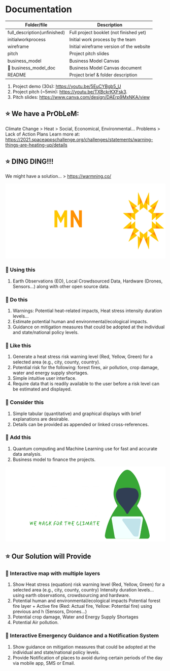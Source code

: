 # Documentation

| Folder/file        | Description      |
| ------------- |-------------|
| full_description(unfinished)     | Full project booklet (not finished yet)  |
| initialworkprocess |  Initial work process by the team |
| wireframe       | Initial wireframe version of the website |
| pitch       | Project pitch slides |
| business_model       | Business Model Canvas |
| :pushpin: business_model_doc      | Business Model Canvas document|
| README       | Project brief & folder description |

1. Project demo (30s): https://youtu.be/5EuCYBgb5_U
2. Project pitch (~5min): https://youtu.be/TXBckrKXFsk3.
3. Pitch slides: https://www.canva.com/design/DAErp9MxNKA/view

## :star: We have a PrObLeM:
Climate Change > Heat > Social, Economical, Environmental… Problems > Lack of Action Plans
Learn more at: https://2021.spaceappschallenge.org/challenges/statements/warning-things-are-heating-up/details

## :star: DING DING!!!
We might have a solution... > https://warmning.co/

<p align="center">
  <img width="700" height="235" src="https://github.com/usmhic/Warmning/blob/main/res/img/warmnig_logo/widetrans.png">
</p>

### :pushpin: Using this
1. Earth Observations (EO), Local Crowdsourced Data, Hardware (Drones, Sensors...) along with other open source data.

### :pushpin: Do this
1. Warnings: Potential heat-related impacts, Heat stress intensity duration levels...
2. Estimate potential human and environmental/ecological impacts.
3. Guidance on mitigation measures that could be adopted at the individual and state/national policy levels.

### :pushpin: Like this
1. Generate a heat stress risk warning level (Red, Yellow, Green) for a selected area (e.g., city, county, country).
2. Potential risk for the following: forest fires, air pollution, crop damage, water and energy supply shortages.
3. Simple intuitive user interface.
4. Require data that is readily available to the user before a risk level can be estimated and displayed.

### :pushpin: Consider this
1. Simple tabular (quantitative) and graphical displays with brief explanations are desirable.
2. Details can be provided as appended or linked cross-references.

### :pushpin: Add this
1. Quantum computing and Machine Learning use for fast and accurate data analysis.
2. Business model to finance the projects.

<p align="center">
  <img width="700" height="235" src="https://github.com/usmhic/Warmning/blob/main/res/img/team_logo/widetrans.png">
</p>

## :star: Our Solution will Provide

### :pushpin: Interactive map with multiple layers
1. Show Heat stress (equation) risk warning level (Red, Yellow, Green) for a selected area (e.g., city, county, country)
Intensity duration levels… using earth observations, crowdsourcing and hardware.
2. Potential human and environmental/ecological impacts
Potential forest fire layer + Active fire (Red: Actual fire, Yellow: Potential fire) using previous and h (Sensors, Drones...)
3. Potential crop damage, Water and Energy Supply Shortages
4. Potential Air pollution.

### :pushpin: Interactive Emergency Guidance and a Notification System
1. Show guidance on mitigation measures that could be adopted at the individual and state/national policy levels.
2. Provide Notification of places to avoid during certain periods of the day via mobile app, SMS or Email.
